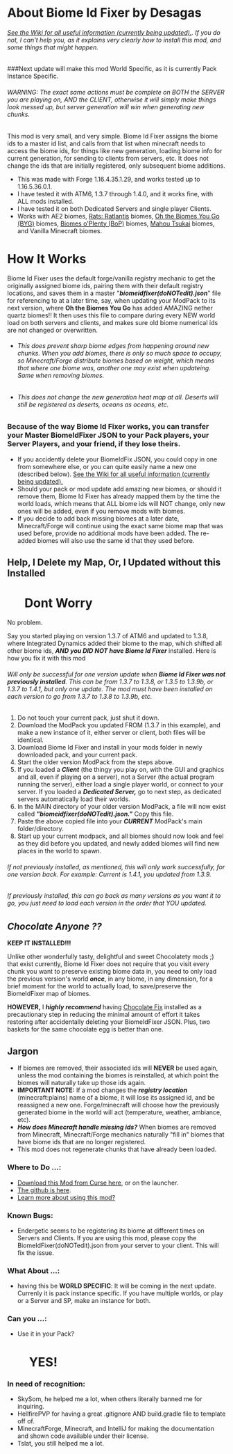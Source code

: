 # About Biome Id Fixer by Desagas

###### [See the Wiki for all useful information (currently being updated).](https://github.com/desagas/Biome-Id-Fixer/wiki/). If you do not, I can't help you, as it explains very clearly how to install this mod, and some things that might happen.

###Next update will make this mod World Specific, as it is currently Pack Instance Specific.

###### WARNING: The exact same actions must be complete on BOTH the SERVER you are playing on, AND the CLIENT, otherwise it will simply make things look messed up, but server generation will win when generating new chunks.

This mod is very small, and very simple. Biome Id Fixer assigns the biome ids to a master id list, and calls from that list when minecraft needs to access the biome ids, for things like new generation, loading biome info for current generation, for sending to clients from servers, etc. It does not change the ids that are initially registered, only subsequent biome additions.

*   This was made with Forge 1.16.4.35.1.29, and works tested up to 1.16.5.36.0.1.
*   I have tested it with ATM6, 1.3.7 through 1.4.0, and it works fine, with ALL mods installed.
*   I have tested it on both Dedicated Servers and single player Clients.
*   Works with AE2 biomes, [Rats: Ratlantis](https://www.curseforge.com/minecraft/mc-mods/rats-ratlantis) biomes, [Oh the Biomes You Go (BYG)](https://www.curseforge.com/minecraft/mc-mods/oh-the-biomes-youll-go) biomes, [Biomes o'Plenty (BoP)](https://www.curseforge.com/minecraft/mc-mods/biomes-o-plenty) biomes, [Mahou Tsukai](https://www.curseforge.com/minecraft/mc-mods/mahou-tsukai) biomes, and Vanilla Minecraft biomes.
    
# How It Works
Biome Id Fixer uses the default forge/vanilla registry mechanic to get the originally assigned biome ids, pairing them with their default registry locations, and saves them in a master "**_biomeidfixer(doNOTedit).json_**" file for referencing to at a later time, say, when updating your ModPack to its next version, where **Oh the Biomes You Go** has added AMAZING nether quartz biomes!! It then uses this file to compare during every NEW world load on both servers and clients, and makes sure old biome numerical ids are not changed or overwritten.

* ###### This does prevent sharp biome edges from happening around new chunks. When you add biomes, there is only so much space to occupy, so Minecraft/Forge distribute biomes based on weight, which means that where one biome was, another one may exist when updateing. Same when removing biomes.
* ###### This does not change the new generation heat map at all. Deserts will still be registered as deserts, oceans as oceans, etc.
    
### Because of the way Biome Id Fixer works, you can transfer your Master BiomeIdFixer JSON to your Pack players, your Server Players, and your friend, if they lose theirs.
*   If you accidently delete your BiomeIdFix JSON, you could copy in one from somewhere else, or you can quite easily name a new one (described below). [See the Wiki for all useful information (currently being updated).](https://github.com/desagas/Biome-Id-Fixer/wiki/)
*   Should your pack or mod update add amazing new biomes, or should it remove them, Biome Id Fixer has already mapped them by the time the world loads, which means that ALL biome ids will NOT change, only new ones will be added, even if you remove mods with biomes.
*   If you decide to add back missing biomes at a later date, Minecraft/Forge will continue using the exact same biome map that was used before, provide no additional mods have been added. The re-added biomes will also use the same id that they used before.

## Help, I Delete my Map, Or, I Updated without this Installed
# &nbsp;&nbsp;&nbsp;&nbsp;&nbsp;&nbsp;Dont Worry
No problem.

Say you started playing on version 1.3.7 of ATM6 and updated to 1.3.8, where Integrated Dynamics added their biome to the map, which shifted all other biome ids, **_AND you DID NOT have Biome Id Fixer_** installed. Here is how you fix it with this mod
###### Will only be successful for one version update when **_Biome Id Fixer was not previously installed_**. This can be from 1.3.7 to 1.3.8, or 1.3.5 to 1.3.9b, or 1.3.7 to 1.4.1, but only one update. The mod must have been installed on each version to go from 1.3.7 to 1.3.8 to 1.3.9b, etc.
1.  Do not touch your current pack, just shut it down.
1.  Download the ModPack you updated FROM (1.3.7 in this example), and make a new instance of it, either server or client, both files will be identical.
1. Download Biome Id Fixer and install in your mods folder in newly downloaded pack, and your current pack.
1.  Start the older version ModPack from the steps above.
1.  If you loaded a **_Client_** (the thingy you play on, with the GUI and graphics and all, even if playing on a server), not a Server (the actual program running the server), either load a single player world, or connect to your server. If you loaded a **_Dedicated Server,_** go to next step, as dedicated servers automatically load their worlds.
1.  In the MAIN directory of your older version ModPack, a file will now exist called **_"biomeidfixer(doNOTedit).json."_** Copy this file.
1.  Paste the above copied file into your **_CURRENT_** ModPack's main folder/directory.
1.  Start up your current modpack, and all biomes should now look and feel as they did before you updated, and newly added biomes will find new places in the world to spawn.

######  If not previously installed, as mentioned, this will only work successfully, for one version back. For example: Current is 1.4.1, you updated from 1.3.9.
###### If previously installed, this can go back as many versions as you want it to go, you just need to load each version in the order that YOU updated.


## _Chocolate Anyone ??_
**KEEP IT INSTALLED!!!**

Unlike other wonderfully tasty, delightful and sweet Chocolatety mods ;) that exist currently, Biome Id Fixer does not require that you visit every chunk you want to preserve existing biome data in, you need to only load the previous version's world **_once_**, in any biome, in any dimension, for a brief moment for the world to actually load, to save/preserve the BiomeIdFixer map of biomes.

**HOWEVER,** I **_highly recommend_** having [Chocolate Fix](https://www.curseforge.com/minecraft/mc-mods/chocolate-fix) installed as a precautionary step in reducing the minimal amount of effort it takes restoring after accidentally deleting your BiomeIdFixer JSON. Plus, two baskets for the same chocolate egg is better than one.

## Jargon
*   If biomes are removed, their associated ids will **NEVER** be used again, unless the mod containing the biomes is reinstalled, at which point the biomes will naturally take up those ids again.
*   **IMPORTANT NOTE:** If a mod changes the **_registry location_** (minecraft:plains) name of a biome, it will lose its assigned id, and be reassigned a new one. Forge/minecraft will choose how the previously generated biome in the world will act (temperature, weather, ambiance, etc).
*   **_How does Minecraft handle missing ids?_** When biomes are removed from Minecraft, Minecraft/Forge mechanics naturally "fill in" biomes that have biome ids that are no longer registered.
* This mod does not regenerate chunks that have already been loaded.

### Where to Do ...:

*   [Download this Mod from Curse here](https://www.curseforge.com/minecraft/mc-mods/biome-id-fixer), or on the launcher.
*   [The github is here](https://github.com/desagas/Biome-Id-Fixer).
*   [Learn more about using this mod?]()

### Known Bugs:

*  Endergetic seems to be registering its biome at different times on Servers and Clients. If you are using this mod, please copy the BiomeIdFixer(doNOTedit).json from your server to your client. This will fix the issue.

### What About ...:

*   having this be **WORLD SPECIFIC**: It will be coming in the next update. Currenly it is pack instance specific. If you have multiple worlds, or play or a Server and SP, make an instance for both.

### Can you ...:
*   Use it in your Pack?
    # &nbsp;&nbsp;&nbsp;&nbsp;YES!

### In need of recognition:
*   SkySom, he helped me a lot, when others literally banned me for inquiring.
*   HellfirePVP for having a great .gitignore AND build.gradle file to template off of.
*   MinecraftForge, Minecraft, and IntelliJ for making the documentation and shown code available under their license.
*   Tslat, you still helped me a lot.

